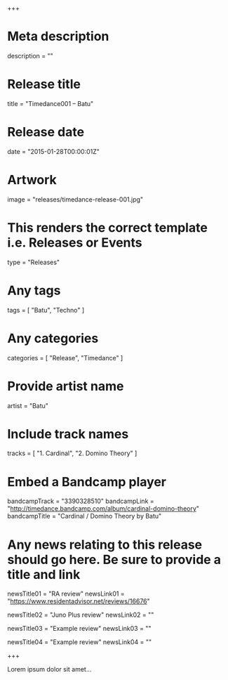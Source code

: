 +++

# Meta description
description = ""

# Release title
title = "Timedance001 – Batu"

# Release date
date = "2015-01-28T00:00:01Z"

# Artwork
image = "releases/timedance-release-001.jpg"

# This renders the correct template i.e. Releases or Events
type = "Releases"

# Any tags
tags = [ 
	"Batu", 
	"Techno"
]

# Any categories
categories = [ 
	"Release", 
	"Timedance" 
]

# Provide artist name
artist = "Batu"

# Include track names
tracks = [
	"1. Cardinal",
	"2. Domino Theory"
]

# Embed a Bandcamp player
bandcampTrack = "3390328510"
bandcampLink = "http://timedance.bandcamp.com/album/cardinal-domino-theory"
bandcampTitle = "Cardinal / Domino Theory by Batu"

# Any news relating to this release should go here. Be sure to provide a title and link
newsTitle01 = "RA review"
newsLink01 = "https://www.residentadvisor.net/reviews/16676"

newsTitle02 = "Juno Plus review"
newsLink02 = ""

newsTitle03 = "Example review"
newsLink03 = ""

newsTitle04 = "Example review"
newsLink04 = ""

+++

<!-- Provide a summary/statement below -->
Lorem ipsum dolor sit amet...